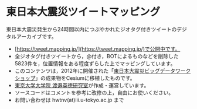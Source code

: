 # 東日本大震災ツイートマッピング

東日本大震災発生から24時間以内につぶやかれたジオタグ付きツイートのデジタルアーカイブです。
- [https://tweet.mapping.jp/](https://tweet.mapping.jp/)で公開中です。
- 全ジオタグ付きツイートから，@付き，BOTによるものなどを削除した5823件を，位置情報をある程度ずらした上でマッピングしています。
- このコンテンツは，2012年に開催された「[東日本大震災ビッグデータワークショップ](https://sites.google.com/site/prj311/)」の成果物をCesiumに移植したものです。
- [東京大学大学院 渡邉英徳研究室](https://labo.wtnv.jp/)が作成・運営しています。
- ソースコードはコメントを参考に改修の上，自由にお使いください。
- お問い合わせは hwtnv(at)iii.u-tokyo.ac.jp まで
